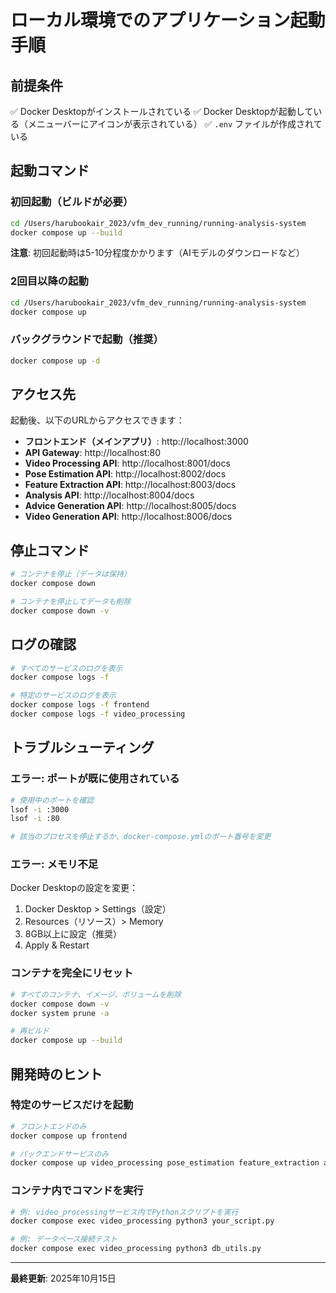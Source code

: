 # ローカル環境でのアプリケーション起動手順

## 前提条件

✅ Docker Desktopがインストールされている
✅ Docker Desktopが起動している（メニューバーにアイコンが表示されている）
✅ `.env` ファイルが作成されている

## 起動コマンド

### 初回起動（ビルドが必要）

```bash
cd /Users/harubookair_2023/vfm_dev_running/running-analysis-system
docker compose up --build
```

**注意**: 初回起動時は5-10分程度かかります（AIモデルのダウンロードなど）

### 2回目以降の起動

```bash
cd /Users/harubookair_2023/vfm_dev_running/running-analysis-system
docker compose up
```

### バックグラウンドで起動（推奨）

```bash
docker compose up -d
```

## アクセス先

起動後、以下のURLからアクセスできます：

- **フロントエンド（メインアプリ）**: http://localhost:3000
- **API Gateway**: http://localhost:80
- **Video Processing API**: http://localhost:8001/docs
- **Pose Estimation API**: http://localhost:8002/docs
- **Feature Extraction API**: http://localhost:8003/docs
- **Analysis API**: http://localhost:8004/docs
- **Advice Generation API**: http://localhost:8005/docs
- **Video Generation API**: http://localhost:8006/docs

## 停止コマンド

```bash
# コンテナを停止（データは保持）
docker compose down

# コンテナを停止してデータも削除
docker compose down -v
```

## ログの確認

```bash
# すべてのサービスのログを表示
docker compose logs -f

# 特定のサービスのログを表示
docker compose logs -f frontend
docker compose logs -f video_processing
```

## トラブルシューティング

### エラー: ポートが既に使用されている

```bash
# 使用中のポートを確認
lsof -i :3000
lsof -i :80

# 該当のプロセスを停止するか、docker-compose.ymlのポート番号を変更
```

### エラー: メモリ不足

Docker Desktopの設定を変更：
1. Docker Desktop > Settings（設定）
2. Resources（リソース）> Memory
3. 8GB以上に設定（推奨）
4. Apply & Restart

### コンテナを完全にリセット

```bash
# すべてのコンテナ、イメージ、ボリュームを削除
docker compose down -v
docker system prune -a

# 再ビルド
docker compose up --build
```

## 開発時のヒント

### 特定のサービスだけを起動

```bash
# フロントエンドのみ
docker compose up frontend

# バックエンドサービスのみ
docker compose up video_processing pose_estimation feature_extraction analysis advice_generation
```

### コンテナ内でコマンドを実行

```bash
# 例: video_processingサービス内でPythonスクリプトを実行
docker compose exec video_processing python3 your_script.py

# 例: データベース接続テスト
docker compose exec video_processing python3 db_utils.py
```

---

**最終更新**: 2025年10月15日





